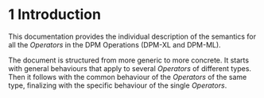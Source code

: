 # 1 Introduction

This documentation provides the individual description of the semantics for all the *Operators* in the DPM Operations (DPM-XL and DPM-ML).

The document is structured from more generic to more concrete. It starts with general behaviours that apply to several *Operators* of different types. Then it follows with the common behaviour of the *Operators* of the same type, finalizing with the specific behaviour of the single *Operators*.